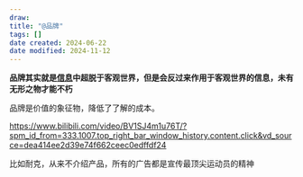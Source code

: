 ```yaml
---
draw:
title: "@品牌"
tags: []
date created: 2024-06-22
date modified: 2024-11-12
---
```

**品牌其实就是[信息](信息.md)中超脱于客观世界，但是会反过来作用于客观世界的信息，未有无形之物才能不朽**

品牌是价值的象征物，降低了了解的成本。

<!-- more -->

https://www.bilibili.com/video/BV1SJ4m1u76T/?spm_id_from=333.1007.top_right_bar_window_history.content.click&vd_source=dea414ee2d39e74f662ceec0edffdf24

比如耐克，从来不介绍产品，所有的广告都是宣传最顶尖运动员的精神
